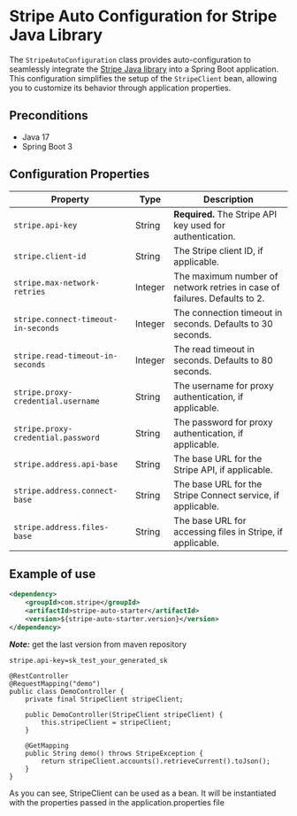 # Stripe Auto Configuration for Stripe Java Library

The `StripeAutoConfiguration` class provides auto-configuration to seamlessly integrate the [Stripe Java library](https://github.com/stripe/stripe-java) into a Spring Boot application. This configuration simplifies the setup of the `StripeClient` bean, allowing you to customize its behavior through application properties.

## Preconditions
- Java 17
- Spring Boot 3

## Configuration Properties
| Property                           | Type      | Description                                                             |
|------------------------------------|-----------|-------------------------------------------------------------------------|
| `stripe.api-key`                   | String    | **Required.** The Stripe API key used for authentication.               |
| `stripe.client-id`                  | String    | The Stripe client ID, if applicable.                                    |
| `stripe.max-network-retries`        | Integer   | The maximum number of network retries in case of failures. Defaults to 2. |
| `stripe.connect-timeout-in-seconds` | Integer   | The connection timeout in seconds. Defaults to 30 seconds.              |
| `stripe.read-timeout-in-seconds`    | Integer   | The read timeout in seconds. Defaults to 80 seconds.                    |
| `stripe.proxy-credential.username`  | String    | The username for proxy authentication, if applicable.                   |
| `stripe.proxy-credential.password`  | String    | The password for proxy authentication, if applicable.                   |
| `stripe.address.api-base`           | String    | The base URL for the Stripe API, if applicable.                         |
| `stripe.address.connect-base`       | String    | The base URL for the Stripe Connect service, if applicable.             |
| `stripe.address.files-base`         | String    | The base URL for accessing files in Stripe, if applicable.              |

## Example of use
```pom.xml
<dependency>
    <groupId>com.stripe</groupId>
    <artifactId>stripe-auto-starter</artifactId>
    <version>${stripe-auto-starter.version}</version>
</dependency>
```
***Note:*** get the last version from maven repository

```application.properties
stripe.api-key=sk_test_your_generated_sk
```

```some class
@RestController
@RequestMapping("demo")
public class DemoController {
    private final StripeClient stripeClient;

    public DemoController(StripeClient stripeClient) {
        this.stripeClient = stripeClient;
    }

    @GetMapping
    public String demo() throws StripeException {
        return stripeClient.accounts().retrieveCurrent().toJson();
    }
}
```

As you can see, StripeClient can be used as a bean. It will be instantiated with the properties passed in the application.properties file